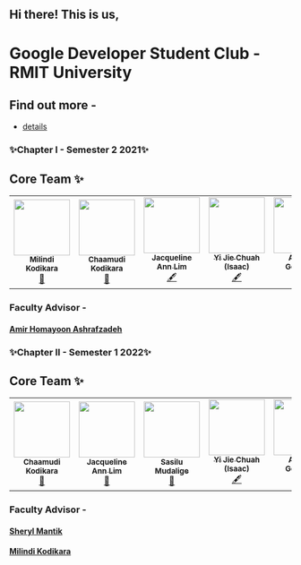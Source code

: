 

## Hi there! This is us,

# Google Developer Student Club - RMIT University
## Find out more -
* [details](https://gdsc.community.dev/rmit-university-melbourne/)

<!-- chapter1 2021s2 -->
### ✨Chapter I - Semester 2 2021✨

## Core Team ✨
<!-- ALL-CONTRIBUTORS-LIST:START - Do not remove or modify this section -->
<!-- prettier-ignore-start -->
<!-- markdownlint-disable -->
<table>
  <tr>
        <td align="center"><a href="https://github.com/Milindi-Kodikara"><img src="https://avatars.githubusercontent.com/u/41350094?v=4" width="100px;" alt=""/><br /><sub><b>Milindi Kodikara</b></sub></a><br /><a href="#content-Milindi-Kodikara" title="Lead">👑</a></td>
        <td align="center"><a href="https://github.com/ChaamudiK"><img src="https://avatars.githubusercontent.com/u/90543939?v=4" width="100px;" alt=""/><br /><sub><b>Chaamudi Kodikara</b></sub></a><br /><a href="#content-ChaamudiK" title="Social Media Expert">🎥</a></td>
    <td align="center"><a href="https://github.com/jacqueline-ann-lim-s3753072"><img src="https://avatars.githubusercontent.com/u/79882327?v=4" width="100px;" alt=""/><br /><sub><b>Jacqueline Ann Lim</b></sub></a><br /><a href="#content-jacqueline-ann-lim-s3753072" title="Design Expert">🖋</a></td>
    <td align="center"><a href="https://github.com/perrywink"><img src="https://avatars.githubusercontent.com/u/87407301?v=4" width="100px;" alt=""/><br /><sub><b>Yi Jie Chuah (Isaac)</b></sub></a><br /><a href="#content-perrywink" title="Design Expert">🖋</a></td>
    <td align="center"><a href="https://github.com/andeegocheco"><img src="https://avatars.githubusercontent.com/u/109352407?v=4" width="100px;" alt=""/><br /><sub><b>Andrea Gocheco</b></sub></a><br /><a href="#content-andeegocheco" title="Design Expert">🖋</a></td>
     <td align="center"><a href="https://github.com/shuhreel"><img src="https://avatars.githubusercontent.com/u/41359163?v=4" width="100px;" alt=""/><br /><sub><b>Sheryl Mantik</b></sub></a><br /><a href="#content-shuhreel" title="Event Manager">🚀</a></td>
    <td align="center"><a href="https://github.com/saditrahman"><img src="https://avatars.githubusercontent.com/u/34134006?v=4" width="100px;" alt=""/><br /><sub><b>Sadit Rahman</b></sub></a><br /><a href="#content-saditrahman" title="Event Manager">🚀</a></td>
    <td align="center"><a href="https://github.com/jasonsong93"><img src="https://avatars.githubusercontent.com/u/12515705?v=4" width="100px;" alt=""/><br /><sub><b>Jason</b></sub></a><br /><a href="#content-jasonsong93" title="Event Manager">🚀</a></td>
    <td align="center"><a href="https://github.com/prottayislive"><img src="https://avatars.githubusercontent.com/u/70666023?v=4" width="100px;" alt=""/><br /><sub><b>Prottay Karim</b></sub></a><br /><a href="#content-prottayislive" title="Tech Expert">💻</a></td>
  </tr>
</table>

<!-- markdownlint-restore -->
<!-- prettier-ignore-end -->

<!-- ALL-CONTRIBUTORS-LIST:END -->

### Faculty Advisor - 
####  [Amir Homayoon Ashrafzadeh](https://www.linkedin.com/in/amirhomayoonashrafzadeh/)

<!-- chapter2 2022s1 -->
### ✨Chapter II - Semester 1 2022✨

## Core Team ✨
<!-- ALL-CONTRIBUTORS-LIST:START - Do not remove or modify this section -->
<!-- prettier-ignore-start -->
<!-- markdownlint-disable -->
<table>
  <tr>
        <td align="center"><a href="https://github.com/ChaamudiK"><img src="https://avatars.githubusercontent.com/u/90543939?v=4" width="100px;" alt=""/><br /><sub><b>Chaamudi Kodikara</b></sub></a><br /><a href="#content-ChaamudiK" title="Co Lead">👑</a></td>
    <td align="center"><a href="https://github.com/jacqueline-ann-lim-s3753072"><img src="https://avatars.githubusercontent.com/u/79882327?v=4" width="100px;" alt=""/><br /><sub><b>Jacqueline Ann Lim</b></sub></a><br /><a href="#content-jacqueline-ann-lim-s3753072" title="Co Lead">👑</a></td>
    <td align="center"><a href="https://github.com/SasiluM"><img src="https://avatars.githubusercontent.com/u/79862212?v=4" width="100px;" alt=""/><br /><sub><b>Sasilu Mudalige</b></sub></a><br /><a href="#content-SasiluM" title="Social Media Expert">🎥</a></td>
    <td align="center"><a href="https://github.com/perrywink"><img src="https://avatars.githubusercontent.com/u/87407301?v=4" width="100px;" alt=""/><br /><sub><b>Yi Jie Chuah (Isaac)</b></sub></a><br /><a href="#content-perrywink" title="Design Expert">🖋</a></td>
    <td align="center"><a href="https://github.com/andeegocheco"><img src="https://avatars.githubusercontent.com/u/109352407?v=4" width="100px;" alt=""/><br /><sub><b>Andrea Gocheco</b></sub></a><br /><a href="#content-andeegocheco" title="Design Expert">🖋</a></td>
    <td align="center"><a href="https://github.com/niko-leong"><img src="https://avatars.githubusercontent.com/u/48667760?v=4" width="100px;" alt=""/><br /><sub><b>Nicholas Leong</b></sub></a><br /><a href="#content-niko-leong" title="Design Expert">🖋</a></td>
    <td align="center"><a href="https://github.com/Aldric-Choi-s3761165"><img src="https://avatars.githubusercontent.com/u/79816249?v=4" width="100px;" alt=""/><br /><sub><b>Aldric Choi</b></sub></a><br /><a href="#content-Aldric-Choi-s3761165" title="Event Manager">🚀</a></td>
    <td align="center"><a href="https://github.com/psquared256"><img src="https://avatars.githubusercontent.com/u/14859441?v=4" width="100px;" alt=""/><br /><sub><b>Pemal Padukkage</b></sub></a><br /><a href="#content-psquared256" title="Event Manager">🚀</a></td>
    <td align="center"><a href="https://github.com/prottayislive"><img src="https://avatars.githubusercontent.com/u/70666023?v=4" width="100px;" alt=""/><br /><sub><b>Prottay Karim</b></sub></a><br /><a href="#content-prottayislive" title="Tech Expert">💻</a></td>
  </tr>
</table>

<!-- markdownlint-restore -->
<!-- prettier-ignore-end -->

<!-- ALL-CONTRIBUTORS-LIST:END -->

### Faculty Advisor - 
#### [Sheryl Mantik](https://www.linkedin.com/in/sheryl-mantik/)
#### [Milindi Kodikara](https://www.linkedin.com/in/milindikodikara/)



<!-- TO THE FUTURE EDITORS- BEST OF LUCK -->
